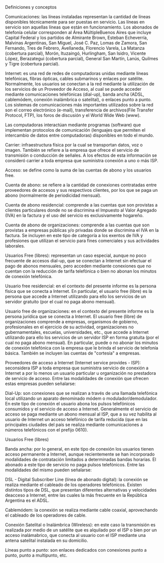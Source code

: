 Definiciones y conceptos

Comunicaciones: las líneas instaladas representan la cantidad de líneas disponibles técnicamente para ser puestas en servicio. Las líneas en servicio son aquellas líneas que están en funcionamiento. Los abonados de telefonía celular corresponden al Área MúltipleBuenos Aires que incluye Capital Federal y los partidos de Almirante Brown, Esteban Echeverría, Malvinas Argentinas, San Miguel, José C. Paz, Lomas de Zamora, San Fernando, Tres de Febrero, Avellaneda, Florencio Varela, La Matanza (cobertura parcial), Morón, Ituzaingó, Hurlingham, San Isidro, Vicente López, Berazategui (cobertura parcial), General San Martín, Lanús, Quilmes y Tigre (cobertura parcial).

Internet: es una red de redes de computadoras unidas mediante líneas telefónicas, fibras ópticas, cables submarinos y enlaces por satélite. Normalmente, los usuarios se conectan a la red mediante la utilización de los servicios de un Proveedor de Acceso, al cual se puede acceder mediante comunicaciones telefónicas (dial-up), banda ancha (ADSL, cablemódem, conexión inalámbrica o satelital), o enlaces punto a punto. Los sistemas de comunicaciones más importantes utilizados sobre la red son el correo electrónico (e-mail), transferencia de archivos(File Transfer Protocol, FTP), los foros de discusión y el World Wide Web (www).

Las computadoras interactúan mediante programas (software) que implementan protocolos de comunicación (lenguajes que permiten el intercambio de datos entre computadoras) disponibles en todo el mundo.

Carrier: infraestructura física por la cual se transportan datos, voz o imagen. También se refiere a la empresa que ofrece el servicio de transmisión o conducción de señales. A los efectos de esta información se consideró carrier a toda empresa que suministra conexión a uno o más ISP.

Acceso: se define como la suma de las cuentas de abono y los usuarios free.

Cuenta de abono: se refiere a la cantidad de conexiones contratadas entre proveedores de accesos y sus respectivos clientes, por los que se paga un abono (normalmente de periodicidad mensual).

Cuenta de abono residencial: comprende a las cuentas que son provistas a clientes particulares donde no se discrimina el Impuesto al Valor Agregado (IVA) en la factura y el uso del servicio es exclusivamente hogareño.

Cuenta de abono de organizaciones: comprende a las cuentas que son provistas a empresas públicas y/o privadas donde se discrimina el IVA en la factura. Se incluyen en este tipo de categoría a los exentos de IVA y profesiones que utilizan el servicio para fines comerciales y sus actividades laborales.

Usuarios Free (libres): representan un caso especial, aunque no poco frecuente de accesos dial-up, que se conectan a Internet sin efectuar el pago de abonos mensuales, pero acceden mediante conexiones que no cuentan con la reducción de tarifa telefónica o bien no abonan los minutos de conexión telefónica.

Usuario free residencial: en el contexto del presente informe es la persona física que se conecta a Internet. En particular, el usuario free (libre) es la persona que accede a Internet utilizando para ello los servicios de un servidor gratuito (por el cual no paga abono mensual).

Usuario free de organizaciones: en el contexto del presente informe es la persona jurídica que se conecta a Internet. El usuario free (libre) de organizaciones comprende a empresas, organismos de gobierno, profesionales en el ejercicio de su actividad, organizaciones no gubernamentales, escuelas, universidades, etc., que accede a Internet utilizando para ello los servicios de un servidor ISP en forma gratuita (por el cual no paga abono mensual). En particular, puede o no abonar los minutos de conexión telefónica con la empresa que le brinda el servicio de telefonía básica. También se incluyen las cuentas de "cortesía" a empresas.

Proveedores de acceso a Internet (Internet service provides - ISP): seconsidera ISP a toda empresa que suministra servicio de conexión a Internet a por lo menos un usuario particular u organización no prestadora de servicio de acceso. Entre las modalidades de conexión que ofrecen estas empresas pueden señalarse:

Dial-Up: son conexiones que se realizan a través de una llamada telefónica local utilizando un aparato denominado módem o modulador/demodulador. En este tipo de conexión el usuario abona los pulsos telefónicos consumidos y el servicio de acceso a Internet. Generalmente el servicio de acceso se paga mediante un abono mensual al ISP, que a su vez habilita al usuario de Internet un acceso telefónico de tarifa reducida (que en las principales ciudades del país se realiza mediante comunicaciones a números telefónicos con el prefijo 0610).

Usuarios Free (libres)

Banda ancha: por lo general, en este tipo de conexión los usuarios tienen acceso permanente a Internet, aunque recientemente se han incorporado modalidades de contratación limitados a determinadas bandas horarias. El abonado a este tipo de servicio no paga pulsos telefónicos. Entre las modalidades del mismo pueden señalarse:

DSL - Digital Subscriber Line (línea de abonado digital): la conexión se realiza mediante el cableado de los operadores telefónicos. Existen distintos tipos de DSL, que presentan diferentes alternativas y velocidades deacceso a Internet, entre las cuales la más frecuente en la República Argentina es el ADSL.

Cablemódem: la conexión se realiza mediante cable coaxial, aprovechando el cableado de los operadores de cable.

Conexión Satelital o Inalámbrica (Wireless): en este caso la transmisión es realizada por medio de un satélite que es alquilado por el ISP o bien por un acceso inalámabrico, que conecta al usuario con el ISP mediante una antena satelital instalada en su domicilio.

Líneas punto a punto: son enlaces dedicados con conexiones punto a punto, punto a multipunto, etc.
